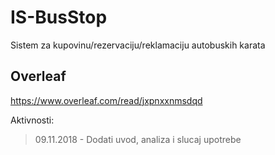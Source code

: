 # IS-BusStop

Sistem za kupovinu/rezervaciju/reklamaciju autobuskih karata

## Overleaf
https://www.overleaf.com/read/jxpnxxnmsdqd

Aktivnosti:
>09.11.2018 - Dodati uvod, analiza i slucaj upotrebe
